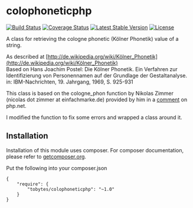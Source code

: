 colophoneticphp
===============

[![Build Status](https://travis-ci.org/tobytes/colophoneticphp.svg?branch=master)](https://travis-ci.org/tobytes/colophoneticphp)
[![Coverage Status](https://img.shields.io/coveralls/tobytes/colophoneticphp.svg)](https://coveralls.io/r/tobytes/colophoneticphp?branch=master)
[![Latest Stable Version](https://poser.pugx.org/tobytes/colophoneticphp/v/stable.svg)](https://packagist.org/packages/tobytes/colophoneticphp)
[![License](https://poser.pugx.org/tobytes/colophoneticphp/license.svg)](https://packagist.org/packages/tobytes/colophoneticphp)

A class for retrieving the cologne phonetic (Kölner Phonetik) value of a string.

As described at [http://de.wikipedia.org/wiki/Kölner_Phonetik](http://de.wikipedia.org/wiki/Kölner_Phonetik)  
Based on Hans Joachim Postel: Die Kölner Phonetik.
Ein Verfahren zur Identifizierung von Personennamen auf der
Grundlage der Gestaltanalyse.
in: IBM-Nachrichten, 19. Jahrgang, 1969, S. 925-931

This class is based on the cologne_phon function by Nikolas Zimmer (nicolas dot zimmer at einfachmarke.de) provided by him
in a [comment](http://de2.php.net/manual/en/function.soundex.php#84881) on php.net.

I modified the function to fix some errors and wrapped a class around it.

## Installation

Installation of this module uses composer. For composer documentation, please refer to
[getcomposer.org](http://getcomposer.org/).

Put the following into your composer.json

    {
        "require": {
            "tobytes/colophoneticphp": "~1.0"
        }
    }

